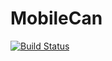 # MobileCan

[![Build Status](https://dev.azure.com/mobilecan/mobilecan/_apis/build/status/mobilecan-ASP.NET-CI?branchName=master)](https://dev.azure.com/mobilecan/mobilecan/_build/latest?definitionId=2&branchName=master)
